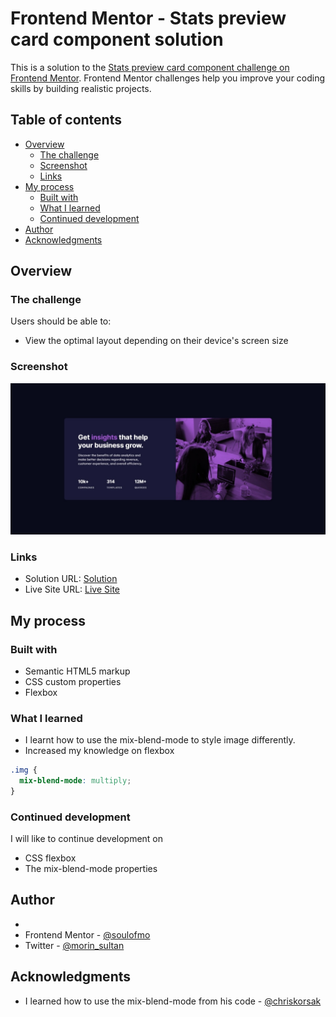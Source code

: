 # Frontend Mentor - Stats preview card component solution

This is a solution to the [Stats preview card component challenge on Frontend Mentor](https://www.frontendmentor.io/challenges/stats-preview-card-component-8JqbgoU62). Frontend Mentor challenges help you improve your coding skills by building realistic projects.

## Table of contents

- [Overview](#overview)
  - [The challenge](#the-challenge)
  - [Screenshot](#screenshot)
  - [Links](#links)
- [My process](#my-process)
  - [Built with](#built-with)
  - [What I learned](#what-i-learned)
  - [Continued development](#continued-development)
- [Author](#author)
- [Acknowledgments](#acknowledgments)

## Overview

### The challenge

Users should be able to:

- View the optimal layout depending on their device's screen size

### Screenshot

![](./design/screenshot.jpeg)

### Links

- Solution URL: [Solution](https://github.com/SoulOfMo/stats-preview-card-component-main.git)
- Live Site URL: [Live Site](soulofmo.github.io/stats-preview-card-component-main/)

## My process

### Built with

- Semantic HTML5 markup
- CSS custom properties
- Flexbox

### What I learned

- I learnt how to use the mix-blend-mode to style image differently.
- Increased my knowledge on flexbox

```css
.img {
  mix-blend-mode: multiply;
}
```

### Continued development

I will like to continue development on

- CSS flexbox
- The mix-blend-mode properties

## Author

-
- Frontend Mentor - [@soulofmo](https://www.frontendmentor.io/profile/SoulOfMo)
- Twitter - [@morin_sultan](https://www.twitter.com/morin_sultan)

## Acknowledgments

- I learned how to use the mix-blend-mode from his code - [@chriskorsak](https://www.frontendmentor.io/profile/chriskorsak)
